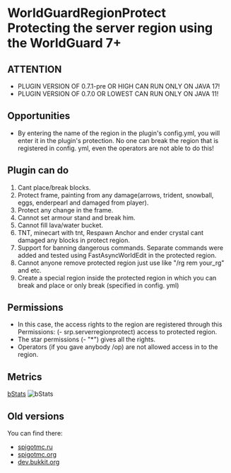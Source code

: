 # WorldGuardRegionProtect Protecting the server region using the WorldGuard 7+

## ATTENTION

* PLUGIN VERSION OF 0.7.1-pre OR HIGH CAN RUN ONLY ON JAVA 17!
* PLUGIN VERSION OF 0.7.0 OR LOWEST CAN RUN ONLY ON JAVA 11!

## Opportunities

* By entering the name of the region in the plugin's config.yml, you will enter it in the plugin's protection. No one can break the region that is registered in config. yml, even the operators are not able to do this!

## Plugin can do

1. Cant place/break blocks.
2. Protect frame, painting from any damage(arrows, trident, snowball, eggs, enderpearl and damaged from player).
3. Protect any change in the frame.
4. Cannot set armour stand and break him.
5. Cannot fill lava/water bucket.
6. TNT, minecart with tnt, Respawn Anchor and ender crystal cant damaged any blocks in protect region.
7. Support for banning dangerous commands. Separate commands were added and tested using FastAsyncWorldEdit in the protected region.
8. Cannot anyone remove protected region just use like "/rg rem your_rg" and etc.
9. Create a special region inside the protected region in which you can break and place or only break (specified in config. yml)

## Permissions

* In this case, the access rights to the region are registered through this Permissions: (- srp.serverregionprotect) access to protected region.
* The star permissions (- "*") gives all the rights.
* Operators (if you gave anybody /op) are not allowed access in to the region.

## Metrics
[bStats](https://bstats.org/plugin/bukkit/ServerRegionProtect/12975)
![bStats](https://bstats.org/signatures/bukkit/WorldGuardRegionProtect.svg)

## Old versions

 You can find there:
* [spigotmc.ru](https://spigotmc.ru/resources/serverregionprotect-1-12-x-bolshe-ne-podderzhivaetsja.518/)
* [spigotmc.org](https://www.spigotmc.org/resources/serverregionprotect-1-12-unsupported-anymore.81333/)
* [dev.bukkit.org](https://dev.bukkit.org/projects/serverregionprotect-protect-the-private-region)
